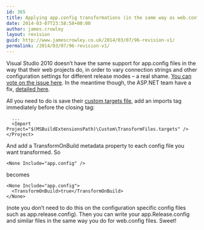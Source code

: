 ```yaml
---
id: 365
title: Applying app.config transformations (in the same way as web.config)
date: 2014-03-07T23:58:58+00:00
author: james.crowley
layout: revision
guid: http://www.jamescrowley.co.uk/2014/03/07/96-revision-v1/
permalink: /2014/03/07/96-revision-v1/
---
```

Visual Studio 2010 doesn&#8217;t have the same support for app.config files in the way that their web projects do, in order to vary connection strings and other configuration settings for different release modes &#8211; a real shame. [You can vote on the issue here](https://connect.microsoft.com/VisualStudio/feedback/details/564414?wa=wsignin1.0). In the meantime though, the ASP.NET team have a fix, [detailed here](http://blogs.msdn.com/b/webdevtools/archive/2010/11/17/xdt-web-config-transforms-in-non-web-projects.aspx).

All you need to do is save their [custom targets file](http://sedotech.com/Content/samples/TransformFiles.targets), add an imports tag immediately before the closing </Project> tag:

      ...
      <Import Project="$(MSBuildExtensionsPath)\Custom\TransformFiles.targets" />
    </Project>
    

And add a TransformOnBuild metadata property to each config file you want transformed. So

    <None Include="app.config" />

becomes

    <None Include="app.config">
      <TransformOnBuild>true</TransformOnBuild>
    </None>

(note you don&#8217;t need to do this on the configuration specific config files such as app.release.config). Then you can write your app.Release.config and similar files in the same way you do for web.config files. Sweet!